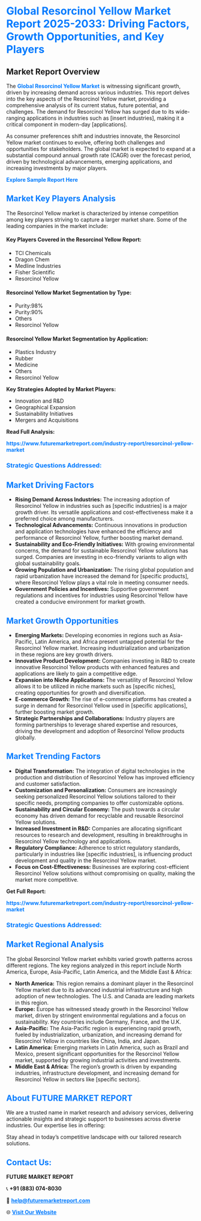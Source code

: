 <h1 style="color: #007BFF;">Global Resorcinol Yellow Market Report 2025-2033: Driving Factors, Growth Opportunities, and Key Players</h1>

<section id="overview">
<h2>Market Report Overview</h2>
<p>The <a href="https://www.futuremarketreport.com/industry-report/resorcinol-yellow-market" style="color: #007BFF; text-decoration: none;"><strong>Global Resorcinol Yellow Market</strong></a> is witnessing significant growth, driven by increasing demand across various industries. This report delves into the key aspects of the Resorcinol Yellow market, providing a comprehensive analysis of its current status, future potential, and challenges. The demand for Resorcinol Yellow has surged due to its wide-ranging applications in industries such as [insert industries], making it a critical component in modern-day [applications].</p>
<p>As consumer preferences shift and industries innovate, the Resorcinol Yellow market continues to evolve, offering both challenges and opportunities for stakeholders. The global market is expected to expand at a substantial compound annual growth rate (CAGR) over the forecast period, driven by technological advancements, emerging applications, and increasing investments by major players.</p>
</section>

<section id="overview">
<p><a href="https://www.futuremarketreport.com/request-sample/reportId=97359" style="color: #007BFF; text-decoration: none;"><strong>Explore Sample Report Here</strong></a></p>
</section>

<section id="key-players">
<h2 style="color: #007BFF;">Market Key Players Analysis</h2>
<p>The Resorcinol Yellow market is characterized by intense competition among key players striving to capture a larger market share. Some of the leading companies in the market include:</p>
<h4>Key Players Covered in the Resorcinol Yellow Report:</h4>
<ul><li>TCI Chemicals</li><li>Dragon Chem</li><li>Medline Industries</li><li>Fisher Scientific</li><li>Resorcinol Yellow</li></ul>
<h4>Resorcinol Yellow Market Segmentation by Type:</h4>
<ul><li>Purity:98%</li><li>Purity:90%</li><li>Others</li><li>Resorcinol Yellow</li></ul>

<h4>Resorcinol Yellow Market Segmentation by Application:</h4>
<ul><li>Plastics Industry</li><li>Rubber</li><li>Medicine</li><li>Others</li><li>Resorcinol Yellow</li></ul>
<p><strong>Key Strategies Adopted by Market Players:</strong></p>
<ul>
<li>Innovation and R&D</li>
<li>Geographical Expansion</li>
<li>Sustainability Initiatives</li>
<li>Mergers and Acquisitions</li>
</ul>
</section>

<section>
<p><strong>Read Full Analysis: </strong></p><a href="https://www.futuremarketreport.com/industry-report/resorcinol-yellow-market" style="color: #007BFF; text-decoration: none;"><strong>https://www.futuremarketreport.com/industry-report/resorcinol-yellow-market</strong></a>
<h3 style="color: #007BFF;">Strategic Questions Addressed:</h3>
</section>

<section id="driving-factors">
<h2 style="color: #007BFF;">Market Driving Factors</h2>
<ul>
<li><strong>Rising Demand Across Industries:</strong> The increasing adoption of Resorcinol Yellow in industries such as [specific industries] is a major growth driver. Its versatile applications and cost-effectiveness make it a preferred choice among manufacturers.</li>
<li><strong>Technological Advancements:</strong> Continuous innovations in production and application technologies have enhanced the efficiency and performance of Resorcinol Yellow, further boosting market demand.</li>
<li><strong>Sustainability and Eco-Friendly Initiatives:</strong> With growing environmental concerns, the demand for sustainable Resorcinol Yellow solutions has surged. Companies are investing in eco-friendly variants to align with global sustainability goals.</li>
<li><strong>Growing Population and Urbanization:</strong> The rising global population and rapid urbanization have increased the demand for [specific products], where Resorcinol Yellow plays a vital role in meeting consumer needs.</li>
<li><strong>Government Policies and Incentives:</strong> Supportive government regulations and incentives for industries using Resorcinol Yellow have created a conducive environment for market growth.</li>
</ul>
</section>

<section id="growth-opportunities">
<h2 style="color: #007BFF;">Market Growth Opportunities</h2>
<ul>
<li><strong>Emerging Markets:</strong> Developing economies in regions such as Asia-Pacific, Latin America, and Africa present untapped potential for the Resorcinol Yellow market. Increasing industrialization and urbanization in these regions are key growth drivers.</li>
<li><strong>Innovative Product Development:</strong> Companies investing in R&D to create innovative Resorcinol Yellow products with enhanced features and applications are likely to gain a competitive edge.</li>
<li><strong>Expansion into Niche Applications:</strong> The versatility of Resorcinol Yellow allows it to be utilized in niche markets such as [specific niches], creating opportunities for growth and diversification.</li>
<li><strong>E-commerce Growth:</strong> The rise of e-commerce platforms has created a surge in demand for Resorcinol Yellow used in [specific applications], further boosting market growth.</li>
<li><strong>Strategic Partnerships and Collaborations:</strong> Industry players are forming partnerships to leverage shared expertise and resources, driving the development and adoption of Resorcinol Yellow products globally.</li>
</ul>
</section>

<section id="trending-factors">
<h2 style="color: #007BFF;">Market Trending Factors</h2>
<ul>
<li><strong>Digital Transformation:</strong> The integration of digital technologies in the production and distribution of Resorcinol Yellow has improved efficiency and customer satisfaction.</li>
<li><strong>Customization and Personalization:</strong> Consumers are increasingly seeking personalized Resorcinol Yellow solutions tailored to their specific needs, prompting companies to offer customizable options.</li>
<li><strong>Sustainability and Circular Economy:</strong> The push towards a circular economy has driven demand for recyclable and reusable Resorcinol Yellow solutions.</li>
<li><strong>Increased Investment in R&D:</strong> Companies are allocating significant resources to research and development, resulting in breakthroughs in Resorcinol Yellow technology and applications.</li>
<li><strong>Regulatory Compliance:</strong> Adherence to strict regulatory standards, particularly in industries like [specific industries], is influencing product development and quality in the Resorcinol Yellow market.</li>
<li><strong>Focus on Cost-Effectiveness:</strong> Businesses are exploring cost-efficient Resorcinol Yellow solutions without compromising on quality, making the market more competitive.</li>
</ul>
</section>

<section>
<p><strong>Get Full Report: </strong></p><a href="https://www.futuremarketreport.com/industry-report/resorcinol-yellow-market" style="color: #007BFF; text-decoration: none;"><strong>https://www.futuremarketreport.com/industry-report/resorcinol-yellow-market</strong></a>
<h3 style="color: #007BFF;">Strategic Questions Addressed:</h3>
</section>


<section id="regional-analysis">
<h2 style="color: #007BFF;">Market Regional Analysis</h2>
<p>The global Resorcinol Yellow market exhibits varied growth patterns across different regions. The key regions analyzed in this report include North America, Europe, Asia-Pacific, Latin America, and the Middle East & Africa:</p>
<ul>
<li><strong>North America:</strong> This region remains a dominant player in the Resorcinol Yellow market due to its advanced industrial infrastructure and high adoption of new technologies. The U.S. and Canada are leading markets in this region.</li>
<li><strong>Europe:</strong> Europe has witnessed steady growth in the Resorcinol Yellow market, driven by stringent environmental regulations and a focus on sustainability. Key countries include Germany, France, and the U.K.</li>
<li><strong>Asia-Pacific:</strong> The Asia-Pacific region is experiencing rapid growth, fueled by industrialization, urbanization, and increasing demand for Resorcinol Yellow in countries like China, India, and Japan.</li>
<li><strong>Latin America:</strong> Emerging markets in Latin America, such as Brazil and Mexico, present significant opportunities for the Resorcinol Yellow market, supported by growing industrial activities and investments.</li>
<li><strong>Middle East & Africa:</strong> The region’s growth is driven by expanding industries, infrastructure development, and increasing demand for Resorcinol Yellow in sectors like [specific sectors].</li>
</ul>
</section>

<footer>
<h2 style="color: #007BFF;">About FUTURE MARKET REPORT</h2>
<p>We are a trusted name in market research and advisory services, delivering actionable insights and strategic support to businesses across diverse industries. Our expertise lies in offering:</p>

<p>Stay ahead in today’s competitive landscape with our tailored research solutions.</p>

<h2 style="color: #007BFF;">Contact Us:</h2>
<p><strong>FUTURE MARKET REPORT</strong></p>
<p>📞 <strong>+91 (883) 074-8030</strong></p>
<p>📧 <strong><a href="mailto:help@futuremarketreport.com" style="color: #007BFF;">help@futuremarketreport.com</a></strong></p>
<p>🌐 <strong><a href="https://www.futuremarketreport.com/" style="color: #007BFF;">Visit Our Website</a></strong></p>
</footer>